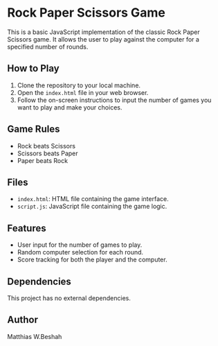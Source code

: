 # Rock Paper Scissors Game

This is a basic JavaScript implementation of the classic Rock Paper Scissors game. It allows the user to play against the computer for a specified number of rounds.

## How to Play

1. Clone the repository to your local machine.
2. Open the `index.html` file in your web browser.
3. Follow the on-screen instructions to input the number of games you want to play and make your choices.

## Game Rules

- Rock beats Scissors
- Scissors beats Paper
- Paper beats Rock

## Files

- `index.html`: HTML file containing the game interface.
- `script.js`: JavaScript file containing the game logic.

## Features

- User input for the number of games to play.
- Random computer selection for each round.
- Score tracking for both the player and the computer.

## Dependencies

This project has no external dependencies.

## Author

Matthias W.Beshah
